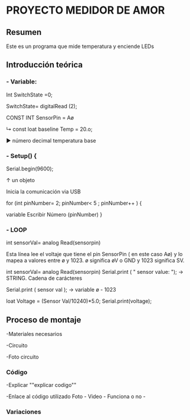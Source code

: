 # PROYECTO MEDIDOR DE AMOR

## Resumen

Este es un programa que mide temperatura y enciende LEDs

## Introducción teórica

### - Variable:

Int SwitchState =0;

SwitchState= digitalRead (2);

CONST INT SensorPin = Aø

↳ const loat baseline Temp = 20.o;

▶ número decimal temperatura base



### - Setup() {

Serial.begin(9600);

↑ un objeto

Inicia la comunicación via USB

for (int pinNumber= 2; pinNumber< 5 ; pinNumber++ ) {

  variable 
Escribir Número (pinNumber)
}


### - LOOP

int sensorVal= analog Read(sensorpin)

Esta línea lee el voltaje que tiene el pin SensorPin ( en este caso Aø) y 
lo mapea a valores entre ø y 1023. ø significa øV o GND y 1023 significa SV.


int sensorVal= analog Read(sensorpin)
Serial.print  ( " sensor value: "); → STRING. Cadena de carácteres

Serial.print ( sensor val ); → variable ø - 1023

loat Voltage = (Sensor Val/10240)*5.0;
Serial.print(voltage);


## Proceso de montaje

-Materiales necesarios

-Circuito

-Foto circuito

### Código

-Explicar ""explicar codigo""

-Enlace al código utilizado
Foto - Video - Funciona o no -

### Variaciones
